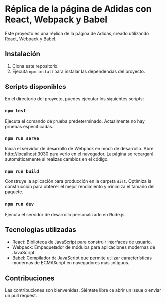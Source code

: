 
# Réplica de la página de Adidas con React, Webpack y Babel

Este proyecto es una réplica de la página de Adidas, creado utilizando React, Webpack y Babel.

## Instalación

1. Clona este repositorio.
2. Ejecuta `npm install` para instalar las dependencias del proyecto.

## Scripts disponibles

En el directorio del proyecto, puedes ejecutar los siguientes scripts:

### `npm test`

Ejecuta el comando de prueba predeterminado. Actualmente no hay pruebas especificadas.

### `npm run serve`

Inicia el servidor de desarrollo de Webpack en modo de desarrollo. Abre [http://localhost:3030](http://localhost:3030) para verlo en el navegador. La página se recargará automáticamente si realizas cambios en el código.

### `npm run build`

Construye la aplicación para producción en la carpeta `dist`. Optimiza la construcción para obtener el mejor rendimiento y minimiza el tamaño del paquete.

### `npm run dev`

Ejecuta el servidor de desarrollo personalizado en Node.js.

## Tecnologías utilizadas

- React: Biblioteca de JavaScript para construir interfaces de usuario.
- Webpack: Empaquetador de módulos para aplicaciones modernas de JavaScript.
- Babel: Compilador de JavaScript que permite utilizar características modernas de ECMAScript en navegadores más antiguos.

## Contribuciones

Las contribuciones son bienvenidas. Siéntete libre de abrir un issue o enviar un pull request.

